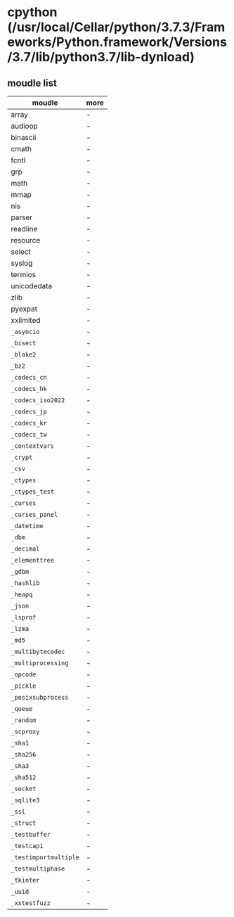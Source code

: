 # cpython (/usr/local/Cellar/python/3.7.3/Frameworks/Python.framework/Versions/3.7/lib/python3.7/lib-dynload)

## moudle list

| moudle                | more |
| --------------------- | ---- |
| array                 | -    |
| audioop               | -    |
| binascii              | -    |
| cmath                 | -    |
| fcntl                 | -    |
| grp                   | -    |
| math                  | -    |
| mmap                  | -    |
| nis                   | -    |
| parser                | -    |
| readline              | -    |
| resource              | -    |
| select                | -    |
| syslog                | -    |
| termios               | -    |
| unicodedata           | -    |
| zlib                  | -    |
| pyexpat               | -    |
| xxlimited             | -    |
| `_asyncio`            | -    |
| `_bisect`             | -    |
| `_blake2`             | -    |
| `_bz2`                | -    |
| `_codecs_cn`          | -    |
| `_codecs_hk`          | -    |
| `_codecs_iso2022`     | -    |
| `_codecs_jp`          | -    |
| `_codecs_kr`          | -    |
| `_codecs_tw`          | -    |
| `_contextvars`        | -    |
| `_crypt`              | -    |
| `_csv`                | -    |
| `_ctypes`             | -    |
| `_ctypes_test`        | -    |
| `_curses`             | -    |
| `_curses_panel`       | -    |
| `_datetime`           | -    |
| `_dbm`                | -    |
| `_decimal`            | -    |
| `_elementtree`        | -    |
| `_gdbm`               | -    |
| `_hashlib`            | -    |
| `_heapq`              | -    |
| `_json`               | -    |
| `_lsprof`             | -    |
| `_lzma`               | -    |
| `_md5`                | -    |
| `_multibytecodec`     | -    |
| `_multiprocessing`    | -    |
| `_opcode`             | -    |
| `_pickle`             | -    |
| `_posixsubprocess`    | -    |
| `_queue`              | -    |
| `_random`             | -    |
| `_scproxy`            | -    |
| `_sha1`               | -    |
| `_sha256`             | -    |
| `_sha3`               | -    |
| `_sha512`             | -    |
| `_socket`             | -    |
| `_sqlite3`            | -    |
| `_ssl`                | -    |
| `_struct`             | -    |
| `_testbuffer`         | -    |
| `_testcapi`           | -    |
| `_testimportmultiple` | -    |
| `_testmultiphase`     | -    |
| `_tkinter`            | -    |
| `_uuid`               | -    |
| `_xxtestfuzz`         | -    |
